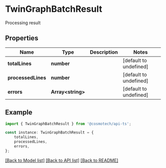 # TwinGraphBatchResult

Processing result

## Properties

Name | Type | Description | Notes
------------ | ------------- | ------------- | -------------
**totalLines** | **number** |  | [default to undefined]
**processedLines** | **number** |  | [default to undefined]
**errors** | **Array&lt;string&gt;** |  | [default to undefined]

## Example

```typescript
import { TwinGraphBatchResult } from '@cosmotech/api-ts';

const instance: TwinGraphBatchResult = {
    totalLines,
    processedLines,
    errors,
};
```

[[Back to Model list]](../README.md#documentation-for-models) [[Back to API list]](../README.md#documentation-for-api-endpoints) [[Back to README]](../README.md)
